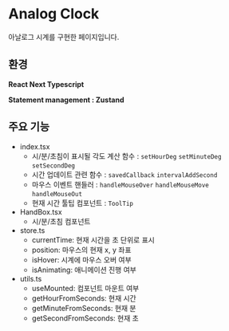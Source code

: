 # Analog Clock
아날로그 시계를 구현한 페이지입니다.

## 환경
**React Next Typescript**

**Statement management : Zustand**


## 주요 기능
- index.tsx
  - 시/분/초침이 표시될 각도 계산 함수 : `setHourDeg` `setMinuteDeg` `setSecondDeg`
  - 시간 업데이트 관련 함수 : `savedCallback` `intervalAddSecond`
  - 마우스 이벤트 핸들러 : `handleMouseOver` `handleMouseMove` `handleMouseOut`
  - 현재 시간 툴팁 컴포넌트 : `ToolTip`
- HandBox.tsx
  - 시/분/초침 컴포넌트
- store.ts
  - currentTime: 현재 시간을 초 단위로 표시
  - position: 마우스의 현재 x, y 좌표
  - isHover: 시계에 마우스 오버 여부
  - isAnimating: 애니메이션 진행 여부
- utils.ts
  - useMounted: 컴포넌트 마운트 여부
  - getHourFromSeconds: 현재 시간
  - getMinuteFromSeconds: 현재 분
  - getSecondFromSeconds: 현재 초